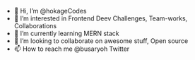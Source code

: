 - 👋 Hi, I’m @hokageCodes
- 👀 I’m interested in Frontend Deev Challenges, Team-works, Collaborations
- 🌱 I’m currently learning MERN stack
- 💞️ I’m looking to collaborate on awesome stuff, Open source
- 📫 How to reach me @busaryoh Twitter

<!---
hokageCodes/hokageCodes is a ✨ special ✨ repository because its `README.md` (this file) appears on your GitHub profile.
You can click the Preview link to take a look at your changes.
--->
